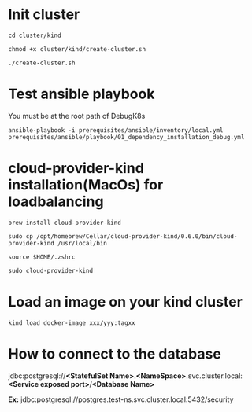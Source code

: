 # Init cluster

```cd cluster/kind```

```chmod +x cluster/kind/create-cluster.sh```

```./create-cluster.sh```

# Test ansible playbook
You must be at the root path of DebugK8s

```ansible-playbook -i prerequisites/ansible/inventory/local.yml prerequisites/ansible/playbook/01_dependency_installation_debug.yml```

# cloud-provider-kind installation(MacOs) for loadbalancing

```brew install cloud-provider-kind```

```sudo cp /opt/homebrew/Cellar/cloud-provider-kind/0.6.0/bin/cloud-provider-kind /usr/local/bin ```

```source $HOME/.zshrc```

```sudo cloud-provider-kind```

# Load an image on your kind cluster
```kind load docker-image xxx/yyy:tagxx```

# How to connect to the database

jdbc:postgresql://**\<StatefulSet Name\>**.**\<NameSpace\>**.svc.cluster.local:**\<Service exposed port\>**/**\<Database Name\>**

**Ex:** jdbc:postgresql://postgres.test-ns.svc.cluster.local:5432/security